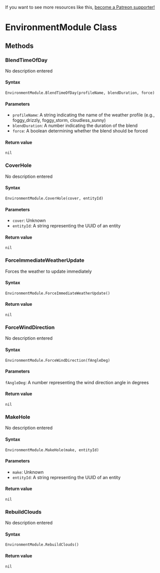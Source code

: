 <!-- TITLE: EnvironmentModule Function Reference -->

If you want to see more resources like this, [become a Patreon supporter!](https://www.patreon.com/fireundubh) 

# EnvironmentModule Class
## Methods

### BlendTimeOfDay

No description entered

#### **Syntax**

`EnvironmentModule.BlendTimeOfDay(profileName, blendDuration, force)`

#### **Parameters**

* `profileName`: A string indicating the name of the weather profile (e.g., foggy_drizzly, foggy_storm, cloudless_sunny) 
* `blendDuration`: A number indicating the duration of the blend
* `force`: A boolean determining whether the blend should be forced

#### **Return value**

`nil`

### CoverHole

No description entered

#### **Syntax**

`EnvironmentModule.CoverHole(cover, entityId)`

#### **Parameters**

* `cover`: Unknown
* `entityId`: A string representing the UUID of an entity

#### **Return value**

`nil`

### ForceImmediateWeatherUpdate

Forces the weather to update immediately

#### **Syntax**

`EnvironmentModule.ForceImmediateWeatherUpdate()`

#### **Return value**

`nil`

### ForceWindDirection

No description entered

#### **Syntax**

`EnvironmentModule.ForceWindDirection(fAngleDeg)`

#### **Parameters**

`fAngleDeg`: A number representing the wind direction angle in degrees

#### **Return value**

`nil`

### MakeHole

No description entered

#### **Syntax**

`EnvironmentModule.MakeHole(make, entityId)`

#### **Parameters**

* `make`: Unknown
* `entityId`: A string representing the UUID of an entity

#### **Return value**

`nil`

### RebuildClouds

No description entered

#### **Syntax**

`EnvironmentModule.RebuildClouds()`

#### **Return value**

`nil`